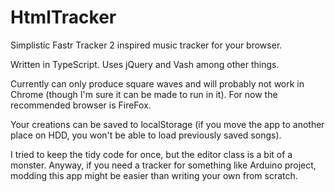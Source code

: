 # HtmlTracker
Simplistic Fastr Tracker 2 inspired music tracker for your browser.

Written in TypeScript. Uses jQuery and Vash among other things.

Currently can only produce square waves and will probably not work in Chrome (though I'm sure it can be made to run in it). For now the recommended browser is FireFox.

Your creations can be saved to localStorage (if you move the app to another place on HDD, you won't be able to load previously saved songs).

I tried to keep the tidy code for once, but the editor class is a bit of a monster. Anyway, if you need a tracker for something like Arduino project, modding this app might be easier than writing your own from scratch.
